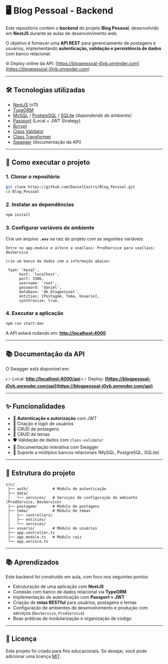# 🖥️ Blog Pessoal - Backend

Este repositório contém o **backend** do projeto **Blog Pessoal**, desenvolvido em **NestJS** durante as aulas de desenvolvimento web.

O objetivo é fornecer uma **API REST** para gerenciamento de postagens e usuários, implementando **autenticação, validação e persistência de dados** com banco relacional.

🌐 Deploy online da API: [https://blogpessoal-j0yb.onrender.com](https://blogpessoal-j0yb.onrender.com)

---

## 🛠️ Tecnologias utilizadas

* [NestJS](https://nestjs.com/) (v11)
* [TypeORM](https://typeorm.io/)
* [MySQL](https://www.mysql.com/) / [PostgreSQL](https://www.postgresql.org/) / [SQLite](https://www.sqlite.org/) *(dependendo do ambiente)*
* [Passport](http://www.passportjs.org/) (Local + JWT Strategy)
* [Bcrypt](https://www.npmjs.com/package/bcrypt)
* [Class Validator](https://github.com/typestack/class-validator)
* [Class Transformer](https://github.com/typestack/class-transformer)
* [Swagger](https://swagger.io/) (documentação da API)

---

## 🚀 Como executar o projeto

### 1. Clonar o repositório

```bash
git clone https://github.com/DanielCastrs/Blog_Pessoal.git
cd Blog_Pessoal
```

### 2. Instalar as dependências

```bash
npm install
```

### 3. Configurar variáveis de ambiente

Crie um arquivo **`.env`** na raiz do projeto com as seguintes variáveis:

```env
Entre no app.module e altere a useClass: ProdService para useClass: devService

crie um banco de dados com a informação abaixo:

 type: 'mysql',
      host: 'localhost',
      port: 3306,
      username: 'root',
      password: 'daniel',
      database: 'db_blogpessoal',
      entities: [Postagem, Tema, Usuario],
      synchronize: true,

```

### 4. Executar a aplicação

```bash
npm run start:dev
```

A API estará rodando em: **[http://localhost:4000](http://localhost:4000)**

---

## 📚 Documentação da API

O Swagger está disponível em:

👉 Local: **[http://localhost:4000/api](http://localhost:4000/api)**
👉 Deploy: **[https://blogpessoal-j0yb.onrender.com/api](https://blogpessoal-j0yb.onrender.com/api)**

---

## ✨ Funcionalidades

* 👤 **Autenticação e autorização** com JWT
* 🔑 Criação e login de usuários
* 📝 CRUD de postagens
* 📝 CRUD de temas
* 🛡️ Validação de dados com `class-validator`
* 📖 Documentação interativa com Swagger
* 🔄 Suporte a múltiplos bancos relacionais (MySQL, PostgreSQL, SQLite)

---

## 📂 Estrutura do projeto

```
src/
 ├── auth/           # Módulo de autenticação
 ├── data/
 │   └── services/   # Serviços de configuração de ambiente (ProdService, DevService)
 ├── postagem/       # Módulo de postagens
 ├── tema/           # Módulo de temas
 │   ├── controllers/
 │   ├── entities/
 │   └── services/
 ├── usuario/        # Módulo de usuários
 ├── app.controller.ts
 ├── app.module.ts   # Módulo raiz
 └── app.service.ts
```

---

## 📚 Aprendizados

Este backend foi construído em aula, com foco nos seguintes pontos:

* Estruturação de uma aplicação com **NestJS**
* Conexão com banco de dados relacional via **TypeORM**
* Implementação de autenticação com **Passport + JWT**
* Criação de **rotas RESTful** para usuários, postagens e temas
* Configuração de ambientes de desenvolvimento e produção com serviços (`DevService`, `ProdService`)
* Boas práticas de modularização e organização de código

---

## 📜 Licença

Este projeto foi criado para fins educacionais.
Se desejar, você pode adicionar uma licença [MIT](https://choosealicense.com/licenses/mit/).
